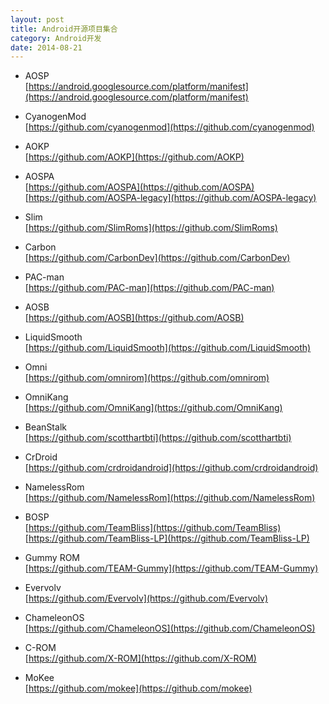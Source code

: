 ```yaml
---
layout: post
title: Android开源项目集合
category: Android开发
date: 2014-08-21
---
```


* AOSP  
[https://android.googlesource.com/platform/manifest](https://android.googlesource.com/platform/manifest)

* CyanogenMod  
[https://github.com/cyanogenmod](https://github.com/cyanogenmod)

* AOKP  
[https://github.com/AOKP](https://github.com/AOKP)

* AOSPA  
[https://github.com/AOSPA](https://github.com/AOSPA)  
[https://github.com/AOSPA-legacy](https://github.com/AOSPA-legacy)

* Slim  
[https://github.com/SlimRoms](https://github.com/SlimRoms)

* Carbon  
[https://github.com/CarbonDev](https://github.com/CarbonDev)

* PAC-man  
[https://github.com/PAC-man](https://github.com/PAC-man)

<!-- more -->

* AOSB  
[https://github.com/AOSB](https://github.com/AOSB)

* LiquidSmooth  
[https://github.com/LiquidSmooth](https://github.com/LiquidSmooth)

* Omni  
[https://github.com/omnirom](https://github.com/omnirom)

* OmniKang  
[https://github.com/OmniKang](https://github.com/OmniKang)

* BeanStalk  
[https://github.com/scotthartbti](https://github.com/scotthartbti)

* CrDroid  
[https://github.com/crdroidandroid](https://github.com/crdroidandroid)

* NamelessRom  
[https://github.com/NamelessRom](https://github.com/NamelessRom)

* BOSP  
[https://github.com/TeamBliss](https://github.com/TeamBliss)  
[https://github.com/TeamBliss-LP](https://github.com/TeamBliss-LP)

* Gummy ROM  
[https://github.com/TEAM-Gummy](https://github.com/TEAM-Gummy)

* Evervolv  
[https://github.com/Evervolv](https://github.com/Evervolv)

* ChameleonOS  
[https://github.com/ChameleonOS](https://github.com/ChameleonOS)

* C-ROM  
[https://github.com/X-ROM](https://github.com/X-ROM)

* MoKee  
[https://github.com/mokee](https://github.com/mokee)
